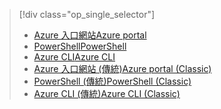 > [!div class="op_single_selector"]
> * [<span data-ttu-id="45345-101">Azure 入口網站</span><span class="sxs-lookup"><span data-stu-id="45345-101">Azure portal</span></span>](../articles/virtual-network/virtual-networks-static-private-ip-arm-pportal.md)
> * [<span data-ttu-id="45345-102">PowerShell</span><span class="sxs-lookup"><span data-stu-id="45345-102">PowerShell</span></span>](../articles/virtual-network/virtual-networks-static-private-ip-arm-ps.md)
> * [<span data-ttu-id="45345-103">Azure CLI</span><span class="sxs-lookup"><span data-stu-id="45345-103">Azure CLI</span></span>](../articles/virtual-network/virtual-networks-static-private-ip-arm-cli.md)
> * [<span data-ttu-id="45345-104">Azure 入口網站 (傳統)</span><span class="sxs-lookup"><span data-stu-id="45345-104">Azure portal (Classic)</span></span>](../articles/virtual-network/virtual-networks-static-private-ip-classic-pportal.md)
> * [<span data-ttu-id="45345-105">PowerShell (傳統)</span><span class="sxs-lookup"><span data-stu-id="45345-105">PowerShell (Classic)</span></span>](../articles/virtual-network/virtual-networks-static-private-ip-classic-ps.md)
> * [<span data-ttu-id="45345-106">Azure CLI (傳統)</span><span class="sxs-lookup"><span data-stu-id="45345-106">Azure CLI (Classic)</span></span>](../articles/virtual-network/virtual-networks-static-private-ip-classic-cli.md)
